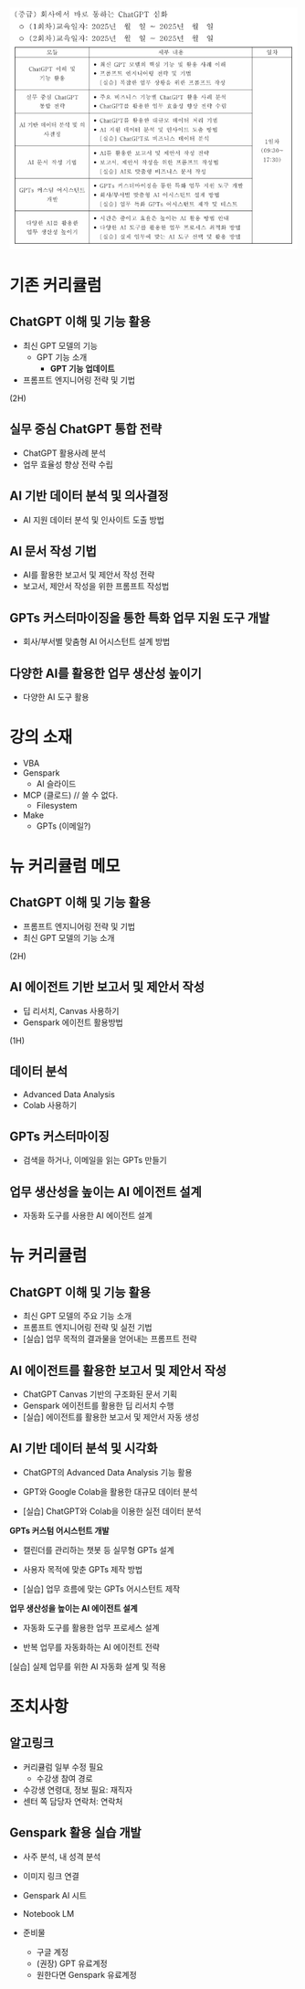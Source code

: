 ![](attachments/c-ict.png)

# 기존 커리큘럼

## ChatGPT 이해 및 기능 활용

- 최신 GPT 모델의 기능
	- GPT 기능 소개
		- **GPT 기능 업데이트**
- 프롬프트 엔지니어링 전략 및 기법

(2H)

## 실무 중심 ChatGPT 통합 전략

- ChatGPT 활용사례 분석
- 업무 효율성 향상 전략 수립

## AI 기반 데이터 분석 및 의사결정

- AI 지원 데이터 분석 및 인사이트 도출 방법

## AI 문서 작성 기법

- AI를 활용한 보고서 및 제안서 작성 전략
- 보고서, 제안서 작성을 위한 프롬프트 작성법

## GPTs 커스터마이징을 통한 특화 업무 지원 도구 개발

- 회사/부서별 맞춤형 AI 어시스턴트 설계 방법

## 다양한 AI를 활용한 업무 생산성 높이기

- 다양한 AI 도구 활용

# 강의 소재

- VBA
- Genspark
	- AI 슬라이드
- MCP (클로드) // 쓸 수 없다.
	- Filesystem 
- Make
	- GPTs (이메일?)

# 뉴 커리큘럼 메모

## ChatGPT 이해 및 기능 활용

- 프롬프트 엔지니어링 전략 및 기법
- 최신 GPT 모델의 기능 소개

(2H)

## AI 에이전트 기반 보고서 및 제안서 작성

- 딥 리서치, Canvas 사용하기
- Genspark 에이전트 활용방법

(1H)

## 데이터 분석

- Advanced Data Analysis
- Colab 사용하기

## GPTs 커스터마이징

- 검색을 하거나, 이메일을 읽는 GPTs 만들기

## 업무 생산성을 높이는 AI 에이전트 설계

- 자동화 도구를 사용한 AI 에이전트 설계

# 뉴 커리큘럼

## ChatGPT 이해 및 기능 활용

- 최신 GPT 모델의 주요 기능 소개
- 프롬프트 엔지니어링 전략 및 실전 기법
- [실습] 업무 목적의 결과물을 얻어내는 프롬프트 전략

  

## AI 에이전트를 활용한 보고서 및 제안서 작성

- ChatGPT Canvas 기반의 구조화된 문서 기획
- Genspark 에이전트를 활용한 딥 리서치 수행
- [실습] 에이전트를 활용한 보고서 및 제안서 자동 생성

## AI 기반 데이터 분석 및 시각화

- ChatGPT의 Advanced Data Analysis 기능 활용

- GPT와 Google Colab을 활용한 대규모 데이터 분석

- [실습] ChatGPT와 Colab을 이용한 실전 데이터 분석

  

**GPTs 커스텀 어시스턴트 개발**

- 캘린더를 관리하는 챗봇 등 실무형 GPTs 설계

- 사용자 목적에 맞춘 GPTs 제작 방법

- [실습] 업무 흐름에 맞는 GPTs 어시스턴트 제작

  

**업무 생산성을 높이는 AI 에이전트 설계**

- 자동화 도구를 활용한 업무 프로세스 설계

- 반복 업무를 자동화하는 AI 에이전트 전략

[실습] 실제 업무를 위한 AI 자동화 설계 및 적용

# 조치사항

## 알고링크

- 커리큘럼 일부 수정 필요
	- 수강생 참여 경로
- 수강생 연령대, 정보 필요: 재직자
- 센터 쪽 담당자 연락처: 연락처

## Genspark 활용 실습 개발


- 사주 분석, 내 성격 분석
- 이미지 링크 연결
- Genspark AI 시트
- Notebook LM

- 준비물
	- 구글 계정
	- (권장) GPT 유료계정
	- 원한다면 Genspark 유료계정

